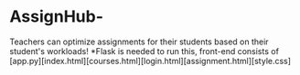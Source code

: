 # AssignHub-
Teachers can optimize assignments for their students based on their student's workloads!
*Flask is needed to run this, front-end consists of [app.py][index.html][courses.html][login.html][assignment.html][style.css]
